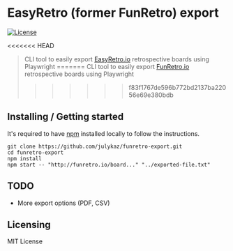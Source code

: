 # EasyRetro (former FunRetro) export

[![License][license-badge]][license-url]

<<<<<<< HEAD
> CLI tool to easily export [EasyRetro.io](https://funretro.io/) retrospective boards using Playwright
=======
> CLI tool to easily export [FunRetro.io](https://funretro.io/) retrospective boards using Playwright
>>>>>>> f83f1767de596b772bd2137ba22056e69e380bdb

## Installing / Getting started

It's required to have [npm](https://www.npmjs.com/get-npm) installed locally to follow the instructions.

```shell
git clone https://github.com/julykaz/funretro-export.git
cd funretro-export
npm install
npm start -- "http://funretro.io/board..." "../exported-file.txt"
```

## TODO

- More export options (PDF, CSV)

## Licensing

MIT License

[license-badge]: https://img.shields.io/github/license/robertoachar/docker-express-mongodb.svg
[license-url]: https://opensource.org/licenses/MIT
